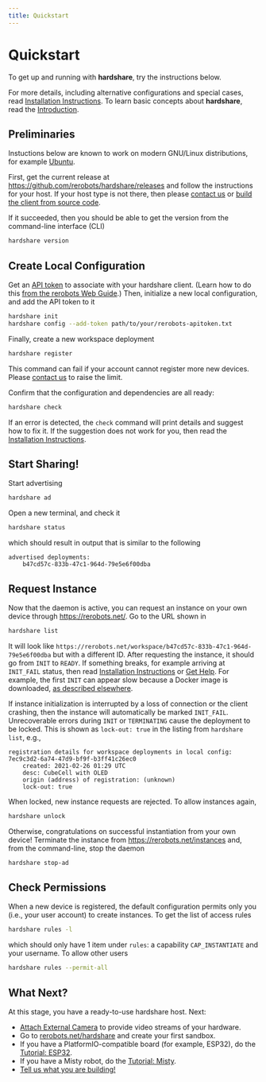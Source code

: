 ```yaml
---
title: Quickstart
---
```


# Quickstart

To get up and running with **hardshare**, try the instructions below.

For more details, including alternative configurations and special cases, read
[Installation Instructions](/hardshare/install). To learn basic concepts about **hardshare**, read the
[Introduction](/hardshare/intro).


## Preliminaries

Instuctions below are known to work on modern GNU/Linux distributions, for
example [Ubuntu](https://ubuntu.com/download/desktop).

First, get the current release at <https://github.com/rerobots/hardshare/releases>
and follow the instructions for your host.
If your host type is not there, then please [contact us](https://rerobots.net/contact)
or [build the client from source code](/hardshare/develop).

If it succeeded, then you should be able to get the version from the
command-line interface (CLI)

```bash
hardshare version
```


## Create Local Configuration

Get an [API token](https://rerobots.net/tokens) to associate with your
hardshare client. (Learn how to do this [from the rerobots Web Guide](
https://docs.rerobots.net/web/making-and-revoking-api-tokens).) Then,
initialize a new local configuration, and add the API token to it

```bash
hardshare init
hardshare config --add-token path/to/your/rerobots-apitoken.txt
```

Finally, create a new workspace deployment

```bash
hardshare register
```

This command can fail if your account cannot register more new devices. Please
[contact us](https://rerobots.net/contact) to raise the limit.

Confirm that the configuration and dependencies are all ready:

```bash
hardshare check
```

If an error is detected, the `check` command will print details and
suggest how to fix it. If the suggestion does not work for you, then
read the [Installation Instructions](/hardshare/install).


## Start Sharing!

Start advertising

```bash
hardshare ad
```

Open a new terminal, and check it

```bash
hardshare status
```

which should result in output that is similar to the following

```
advertised deployments:
	b47cd57c-833b-47c1-964d-79e5e6f00dba
```


## Request Instance

Now that the daemon is active, you can request an instance on your own device
through <https://rerobots.net/>. Go to the URL shown in

```bash
hardshare list
```

It will look like
`https://rerobots.net/workspace/b47cd57c-833b-47c1-964d-79e5e6f00dba` but with
a different ID. After requesting the instance, it should go from `INIT` to
`READY`. If something breaks, for example arriving at `INIT_FAIL` status,
then read
[Installation Instructions](/hardshare/install) or [Get Help](/hardshare/help). For example, the first `INIT` can appear slow
because a Docker image is downloaded, [as described elsewhere](/hardshare/install#prepare-a-cprovider).

If instance initialization is interrupted by a loss of connection or the client
crashing, then the instance will automatically be marked `INIT_FAIL`.
Unrecoverable errors during `INIT` or `TERMINATING` cause the deployment to be
locked.
This is shown as `lock-out: true` in the listing from `hardshare list`,
e.g.,

```
registration details for workspace deployments in local config:
7ec9c3d2-6a74-47d9-bf9f-b3ff41c26ec0
	created: 2021-02-26 01:29 UTC
	desc: CubeCell with OLED
	origin (address) of registration: (unknown)
	lock-out: true
```

When locked, new instance requests are rejected. To allow instances again,

```bash
hardshare unlock
```

Otherwise, congratulations on successful instantiation from your own device!
Terminate the instance from <https://rerobots.net/instances> and, from the
command-line, stop the daemon

```bash
hardshare stop-ad
```


## Check Permissions

When a new device is registered, the default configuration permits only you
(i.e., your user account) to create instances. To get the list of access rules

```bash
hardshare rules -l
```

which should only have 1 item under `rules`: a capability `CAP_INSTANTIATE`
and your username. To allow other users

```bash
hardshare rules --permit-all
```


## What Next?

At this stage, you have a ready-to-use hardshare host. Next:

* [Attach External Camera](/hardshare/attach_camera) to provide video streams of your hardware.
* Go to [rerobots.net/hardshare](https://rerobots.net/hardshare) and create your first sandbox.
* If you have a PlatformIO-compatible board (for example, ESP32), do the [Tutorial: ESP32](/hardshare/tutorials/esp32).
* If you have a Misty robot, do the [Tutorial: Misty](/hardshare/tutorials/misty).
* [Tell us what you are building!](https://rerobots.net/contact)
